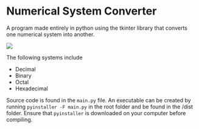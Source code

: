 <h1>Numerical System Converter</h1>

A program made entirely in python using the tkinter library that converts one numerical system into another.

![](https://raw.github.com/atacoi/Number-System-Converter/main/demo.gif)

The following systems include 
<ul>
  <li>Decimal</li>
  <li>Binary</li>
  <li>Octal</li>
  <li>Hexadecimal</li>
</ul>

Source code is found in the ```main.py``` file. An executable can be created by running ```pyinstaller -F main.py``` in the root folder and be found in the /dist folder.
Ensure that ```pyinstaller``` is downloaded on your computer before compiling. 

